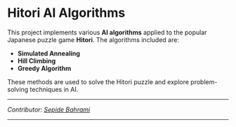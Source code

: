 # Hitori AI Algorithms

This project implements various **AI algorithms** applied to the popular Japanese puzzle game **Hitori**. The algorithms included are:

- **Simulated Annealing**
- **Hill Climbing**
- **Greedy Algorithm**

These methods are used to solve the Hitori puzzle and explore problem-solving techniques in AI.

---

*Contributor: [Sepide Bahrami](https://github.com/sepiidebahramii)*

---
